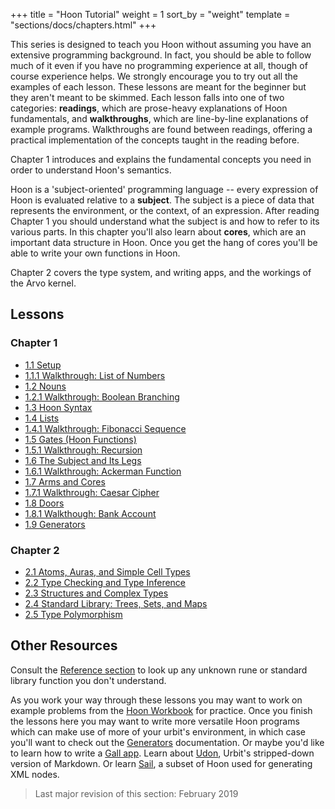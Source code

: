 +++
title = "Hoon Tutorial"
weight = 1
sort_by = "weight"
template = "sections/docs/chapters.html"
+++

This series is designed to teach you Hoon without assuming you have an extensive programming background.  In fact, you should be able to follow much of it even if you have no programming experience at all, though of course experience helps.  We strongly encourage you to try out all the examples of each lesson.  These lessons are meant for the beginner but they aren't meant to be skimmed. Each lesson falls into one of two categories: **readings**, which are prose-heavy explanations of Hoon fundamentals, and **walkthroughs**, which are line-by-line explanations of example programs. Walkthroughs are found between readings, offering a practical implementation of the concepts taught in the reading before.

Chapter 1 introduces and explains the fundamental concepts you need in order to understand Hoon's semantics.

Hoon is a 'subject-oriented' programming language -- every expression of Hoon is evaluated relative to a **subject**.  The subject is a piece of data that represents the environment, or the context, of an expression.  After reading Chapter 1 you should understand what the subject is and how to refer to its various parts.  In this chapter you'll also learn about **cores**, which are an important data structure in Hoon.  Once you get the hang of cores you'll be able to write your own functions in Hoon.

Chapter 2 covers the type system, and writing apps, and the workings of the Arvo kernel.


## Lessons

### Chapter 1

- [1.1 Setup](setup)
- [1.1.1 Walkthrough: List of Numbers](list-of-numbers)
- [1.2 Nouns](nouns)
- [1.2.1 Walkthrough: Boolean Branching](boolean-branching)
- [1.3 Hoon Syntax](hoon-syntax)
- [1.4 Lists](list)
- [1.4.1 Walkthrough: Fibonacci Sequence](fibonacci)
- [1.5 Gates (Hoon Functions)](gates)
- [1.5.1 Walkthrough: Recursion](recursion)
- [1.6 The Subject and Its Legs](the-subject-and-its-legs)
- [1.6.1 Walkthrough: Ackerman Function](ackermann)
- [1.7 Arms and Cores](arms-and-cores)
- [1.7.1 Walkthrough: Caesar Cipher](caesar)
- [1.8 Doors](doors)
- [1.8.1 Walkthough: Bank Account](bank-account)
- [1.9 Generators](generators)

### Chapter 2

- [2.1 Atoms, Auras, and Simple Cell Types](atoms-auras-and-simple-cell-types)
- [2.2 Type Checking and Type Inference](type-checking-and-type-inference)
- [2.3 Structures and Complex Types](structures-and-complex-types)
- [2.4 Standard Library: Trees, Sets, and Maps](trees-sets-and-maps)
- [2.5 Type Polymorphism](type-polymorphism)

## Other Resources

Consult the [Reference section](./docs/reference/_index.md) to look up any unknown rune or standard library function you don't understand.

As you work your way through these lessons you may want to work on example problems from the [Hoon Workbook](./docs/learn/hoon/workbook/_index.md) for practice.  Once you finish the lessons here you may want to write more versatile Hoon programs which can make use of more of your urbit's environment, in which case you'll want to check out the [Generators](./docs/learn/hoon/hoon-tutorial/generators.md) documentation.  Or maybe you'd like to learn how to write a [Gall app](content/docs/learn/arvo/gall.md).  Learn about [Udon](./docs/using/sail-and-udon.md), Urbit's stripped-down version of Markdown.  Or learn [Sail](./docs/using/sail-and-udon.md), a subset of Hoon used for generating XML nodes.


> Last major revision of this section: February 2019
